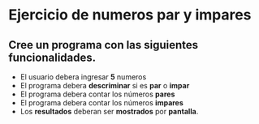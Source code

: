 # Ejercicio de numeros par y impares

## Cree un programa con las siguientes funcionalidades.

* El usuario debera ingresar **5** numeros
* El programa debera **descriminar** si es **par** o **impar**
* El programa debera contar los números **pares**
* El programa debera contar los números **impares**
* Los **resultados** deberan ser **mostrados** por **pantalla**.